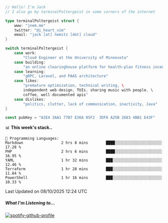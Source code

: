 ```go
// Hello! I'm Jack
// I also go by terminalPoltergeist in some corners of the internet

type terminalPoltergeist struct {
    www: "jnem.me"
    twitter: "@i_heart_vim"
    email: "jack [at] nemitz [dot] cloud"
}

switch terminalPoltergeist {
    case work:
        "Cloud Engineer at the University of Minnesota"
    case building:
        "an online clearinghouse platform for health-plan fitness incentive programs"
    case learning:
        "gRPC, Laravel, and PAAS architecture"
    case likes:
        "premature optimization, technical writing, \
        independent web-design, TUIs, sharing music with people, \
        coffee, well-documented apis"
    case dislikes:
        "politics, clutter, lack of communication, inactivity, Java"
}

const pubKey = "A2E4 3AA1 77B7 E36A 05F2  3DF6 A25B 2683 4BB1 E43F"
```

<!--START_SECTION:waka-->
📊 **This week's stack..** 

```text
💬 Programming Languages: 
Markdown                 2 hrs 8 mins        ████░░░░░░░░░░░░░░░░░░░░░   17.28 % 
PHP                      2 hrs 6 mins        ████░░░░░░░░░░░░░░░░░░░░░   16.95 % 
YAML                     1 hr 32 mins        ███░░░░░░░░░░░░░░░░░░░░░░   12.46 % 
Terraform                1 hr 28 mins        ███░░░░░░░░░░░░░░░░░░░░░░   11.84 % 
PowerShell               1 hr 16 mins        ███░░░░░░░░░░░░░░░░░░░░░░   10.33 % 
```


 Last Updated on 08/10/2025 12:24 UTC
<!--END_SECTION:waka-->

##### What I'm Listening to...

[![spotify-github-profile](https://jnem.me/listening-item?maxAge=2592000)](https://jnem.me/listening)
